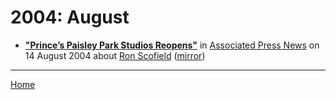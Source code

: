 # 2004: August

 - [**"Prince’s Paisley Park Studios Reopens"**](https://www.apnews.com/91b71d73f083cbb20e06818bf1d0895f) in [Associated Press News](https://www.apnews.com/) on 14 August 2004 about [Ron Scofield](https://bjmdotnet.github.io/pr1nc3/topics/ron-scofield/) ([mirror](https://web.archive.org/web/*/https://www.apnews.com/91b71d73f083cbb20e06818bf1d0895f))

----

[Home](./)
